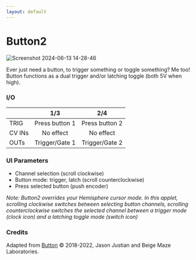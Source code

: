 ```yaml
---
layout: default
---
```

# Button2

![Screenshot 2024-06-13 14-28-46](https://github.com/djphazer/O_C-Phazerville/assets/109086194/d31c6ca2-ed59-4808-b9b0-0d8578081582)

Ever just need a button, to trigger something or toggle something? Me too! Button functions as a dual trigger and/or latching toggle (both 5V when high).

### I/O

|        |      1/3       |      2/4       |
| ------ | :------------: | :------------: |
| TRIG   | Press button 1 | Press button 2 |
| CV INs |   No effect    |   No effect    |
| OUTs   | Trigger/Gate 1 | Trigger/Gate 2 |

### UI Parameters
* Channel selection (scroll clockwise)
* Button mode: trigger, latch (scroll counterclockwise)
* Press selected button (push encoder)

_Note: Button2 overrides your Hemisphere cursor mode. In this applet, scrolling clockwise switches between selecting button channels, scrolling counterclockwise switches the selected channel between a trigger mode (clock icon) and a latching toggle mode (switch icon)_

### Credits
Adapted from [Button](https://github.com/Chysn/O_C-HemisphereSuite/wiki/Button) © 2018-2022, Jason Justian and Beige Maze Laboratories. 
